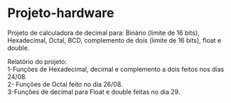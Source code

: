 # Projeto-hardware
Projeto de calculadora de decimal para: Binário (limite de 16 bits), Hexadecimal, Octal, BCD, complemento de dois (limite de 16 bits), float e double.

Relatório do projeto:<br>
1-Funções de Hexadecimal, decimal e complemento a dois feitos nos dias 24/08.<br>
2- Funções de Octal feito no dia 26/08.<br>
3-Funções de decimal para Float e double feitas no dia 29.<br>
